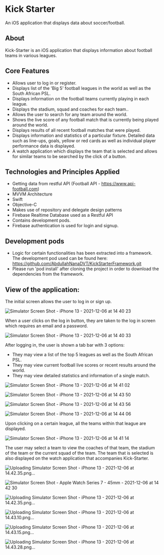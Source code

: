 # Kick Starter

An iOS application that displays data about soccer/football.

## About

Kick-Starter is an iOS application that displays information about football teams in various leagues.

## Core Features

- Allows user to log in or register.
- Displays list of the 'Big 5' football leagues in the world as well as the South African PSL.
- Displays information on the football teams currently playing in each league.
- Displays the stadium, squad and coaches for each team..
- Allows the user to search for any team around the world.
- Shows the live score of any football match that is currently being played around the world.
- Displays results of all recent football matches that were played. 
- Displays information and statistics of a particular fixture. Detailed data such as line-ups, goals, yellow or red cards as well as individual player performance data is displayed.
- A watch application which displays the team that is selected and allows for similar teams to be searched by the click of a button.

## Technologies and Principles Applied 

- Getting data from restful API (Football API - https://www.api-football.com)
- MVVM Architecture
- Swift
- Objective-C
- Makes use of repository and delegate design patterns
- Firebase Realtime Database used as a Restful API
- Contains development pods. 
- Firebase authentication is used for login and signup.

## Development pods

- Logic for certain functionalities has been extracted into a framework. The development pod used can be found here: https://github.com/AbdullahNanaDVT/KickStarterFramework.git
- Please run 'pod install' after cloning the project in order to download the dependencies from the framework.


## View of the application:

The initial screen allows the user to log in or sign up.

![Simulator Screen Shot - iPhone 13 - 2021-12-06 at 14 40 23](https://user-images.githubusercontent.com/79845386/144848329-1e06b8ba-76ed-4c5b-ad4e-c9065e71033d.png)


When a user clicks on the log in button, they are taken to the log in screen which requires an email and a password.

![Simulator Screen Shot - iPhone 13 - 2021-12-06 at 14 40 33](https://user-images.githubusercontent.com/79845386/144848605-00aade79-f73e-43c8-8a93-8ef05b7ebac1.png)


After logging in, the user is shown a tab bar with 3 options: 

- They may view a list of the top 5 leagues as well as the South African PSL.
- They may view current football live scores or recent results around the world.
- They may view detailed statistics and information of a single match.

![Simulator Screen Shot - iPhone 13 - 2021-12-06 at 14 41 02](https://user-images.githubusercontent.com/79845386/144849017-84130493-e48e-48a4-9d1e-7f8993930a63.png)

![Simulator Screen Shot - iPhone 13 - 2021-12-06 at 14 43 50](https://user-images.githubusercontent.com/79845386/144849087-3bb65986-db07-4723-b2fe-44fc23dc8a02.png)

![Simulator Screen Shot - iPhone 13 - 2021-12-06 at 14 43 56](https://user-images.githubusercontent.com/79845386/144849115-e8b89d51-9215-4a8b-af57-74f048429cd9.png)

![Simulator Screen Shot - iPhone 13 - 2021-12-06 at 14 44 06](https://user-images.githubusercontent.com/79845386/144849131-6417360b-29d5-47bc-81ac-bd482b36e672.png)


Upon clicking on a certain league, all the teams within that league are displayed.

![Simulator Screen Shot - iPhone 13 - 2021-12-06 at 14 41 14](https://user-images.githubusercontent.com/79845386/144849344-3530fd9a-a355-44d8-a763-cf00e2872c41.png)


The user may select a team to view the coaches of that team, the stadium of the team or the current squad of the team. The team that is selected is also displayed on the watch application that accompanies Kick-Starter.

![Uploading Simulator Screen Shot - iPhone 13 - 2021-12-06 at 14.42.35.png…]()

![Simulator Screen Shot - Apple Watch Series 7 - 45mm - 2021-12-06 at 14 42 30](https://user-images.githubusercontent.com/79845386/144849802-95e506dd-5b1a-44f6-9d57-1e39ec6fcf36.png)

![Uploading Simulator Screen Shot - iPhone 13 - 2021-12-06 at 14.42.35.png…]()

![Uploading Simulator Screen Shot - iPhone 13 - 2021-12-06 at 14.43.10.png…]()

![Uploading Simulator Screen Shot - iPhone 13 - 2021-12-06 at 14.43.15.png…]()

![Uploading Simulator Screen Shot - iPhone 13 - 2021-12-06 at 14.43.28.png…]()

